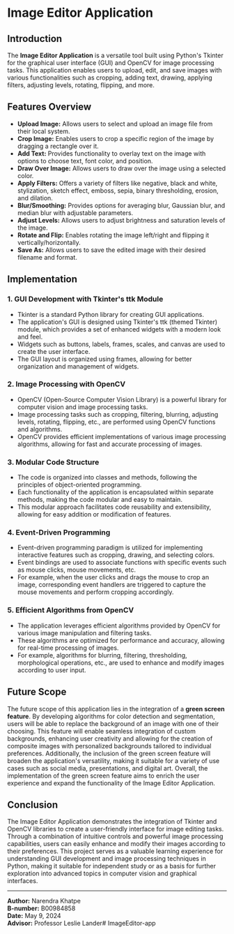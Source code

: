 # Image Editor Application

## Introduction

The **Image Editor Application** is a versatile tool built using Python's Tkinter for the graphical user interface (GUI) and OpenCV for image processing tasks. This application enables users to upload, edit, and save images with various functionalities such as cropping, adding text, drawing, applying filters, adjusting levels, rotating, flipping, and more.

## Features Overview

- **Upload Image:** Allows users to select and upload an image file from their local system.
- **Crop Image:** Enables users to crop a specific region of the image by dragging a rectangle over it.
- **Add Text:** Provides functionality to overlay text on the image with options to choose text, font color, and position.
- **Draw Over Image:** Allows users to draw over the image using a selected color.
- **Apply Filters:** Offers a variety of filters like negative, black and white, stylization, sketch effect, emboss, sepia, binary thresholding, erosion, and dilation.
- **Blur/Smoothing:** Provides options for averaging blur, Gaussian blur, and median blur with adjustable parameters.
- **Adjust Levels:** Allows users to adjust brightness and saturation levels of the image.
- **Rotate and Flip:** Enables rotating the image left/right and flipping it vertically/horizontally.
- **Save As:** Allows users to save the edited image with their desired filename and format.

## Implementation

### 1. GUI Development with Tkinter's ttk Module
- Tkinter is a standard Python library for creating GUI applications.
- The application's GUI is designed using Tkinter's ttk (themed Tkinter) module, which provides a set of enhanced widgets with a modern look and feel.
- Widgets such as buttons, labels, frames, scales, and canvas are used to create the user interface.
- The GUI layout is organized using frames, allowing for better organization and management of widgets.

### 2. Image Processing with OpenCV
- OpenCV (Open-Source Computer Vision Library) is a powerful library for computer vision and image processing tasks.
- Image processing tasks such as cropping, filtering, blurring, adjusting levels, rotating, flipping, etc., are performed using OpenCV functions and algorithms.
- OpenCV provides efficient implementations of various image processing algorithms, allowing for fast and accurate processing of images.

### 3. Modular Code Structure
- The code is organized into classes and methods, following the principles of object-oriented programming.
- Each functionality of the application is encapsulated within separate methods, making the code modular and easy to maintain.
- This modular approach facilitates code reusability and extensibility, allowing for easy addition or modification of features.

### 4. Event-Driven Programming
- Event-driven programming paradigm is utilized for implementing interactive features such as cropping, drawing, and selecting colors.
- Event bindings are used to associate functions with specific events such as mouse clicks, mouse movements, etc.
- For example, when the user clicks and drags the mouse to crop an image, corresponding event handlers are triggered to capture the mouse movements and perform cropping accordingly.

### 5. Efficient Algorithms from OpenCV
- The application leverages efficient algorithms provided by OpenCV for various image manipulation and filtering tasks.
- These algorithms are optimized for performance and accuracy, allowing for real-time processing of images.
- For example, algorithms for blurring, filtering, thresholding, morphological operations, etc., are used to enhance and modify images according to user input.

## Future Scope

The future scope of this application lies in the integration of a **green screen feature**. By developing algorithms for color detection and segmentation, users will be able to replace the background of an image with one of their choosing. This feature will enable seamless integration of custom backgrounds, enhancing user creativity and allowing for the creation of composite images with personalized backgrounds tailored to individual preferences. Additionally, the inclusion of the green screen feature will broaden the application's versatility, making it suitable for a variety of use cases such as social media, presentations, and digital art. Overall, the implementation of the green screen feature aims to enrich the user experience and expand the functionality of the Image Editor Application.

## Conclusion

The Image Editor Application demonstrates the integration of Tkinter and OpenCV libraries to create a user-friendly interface for image editing tasks. Through a combination of intuitive controls and powerful image processing capabilities, users can easily enhance and modify their images according to their preferences. This project serves as a valuable learning experience for understanding GUI development and image processing techniques in Python, making it suitable for independent study or as a basis for further exploration into advanced topics in computer vision and graphical interfaces.

---

**Author:** Narendra Khatpe  
**B-number:** B00984858  
**Date:** May 9, 2024  
**Advisor:** Professor Leslie Lander#   I m a g e E d i t o r - a p p 
 
 

